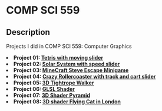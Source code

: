 # COMP SCI 559

## Description
<p> Projects I did in COMP SCI 559: Computer Graphics
  <li> <b>Project 01: <a href="https://arunike.github.io/compsci559/project01/index.html" target="blank">Tetris with moving slider</a> </b> </li> 
  <li> <b>Project 02: <a href="https://arunike.github.io/compsci559/project02/index.html" target="blank">Solar System with speed slider</a> </b> </li>
  <li> <b>Project 03: <a href="https://arunike.github.io/compsci559/project03/index.html" target="blank">MineCraft Steve Escape Minigame</a> </b> </li>
  <li> <b>Project 04: <a href="https://arunike.github.io/compsci559/project04/index.html" target="blank">Crazy Rollercoaster with track and cart slider</a> </b> </li>
  <li> <b>Project 05: <a href="https://arunike.github.io/compsci559/project05/index.html" target="blank">3D Tightrope Walker</a> </b> </li>
  <li> <b>Project 06: <a href="https://tinyurl.com/258vrbwn" target="blank">GLSL Shader</a> </b </li>
  <li> <b>Project 07: <a href="https://arunike.github.io/compsci559/project07/index.html" target="blank">3D Shader Pyramid</a> </b> </li>
  <li> <b>Project 08: <a href="https://arunike.github.io/compsci559/project08/index.html" target="blank">3D shader Flying Cat in London</a> </b> </li>
</p>
